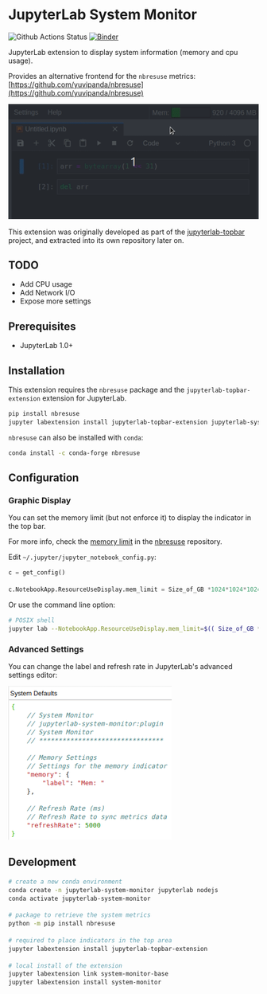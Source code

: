 # JupyterLab System Monitor

![Github Actions Status](https://github.com/jtpio/jupyterlab-system-monitor/workflows/Build/badge.svg)
[![Binder](https://mybinder.org/badge_logo.svg)](https://mybinder.org/v2/gh/jtpio/jupyterlab-system-monitor/stable?urlpath=lab)

JupyterLab extension to display system information (memory and cpu usage).

Provides an alternative frontend for the `nbresuse` metrics: [https://github.com/yuvipanda/nbresuse](https://github.com/yuvipanda/nbresuse)

![screencast](./doc/screencast.gif)

This extension was originally developed as part of the [jupyterlab-topbar](https://github.com/jtpio/jupyterlab-topbar) project, and extracted into its own repository later on.

## TODO

- Add CPU usage
- Add Network I/O
- Expose more settings

## Prerequisites

- JupyterLab 1.0+

## Installation

This extension requires the `nbresuse` package and the `jupyterlab-topbar-extension` extension for JupyterLab.

```bash
pip install nbresuse
jupyter labextension install jupyterlab-topbar-extension jupyterlab-system-monitor
```

`nbresuse` can also be installed with `conda`:

```bash
conda install -c conda-forge nbresuse
```

## Configuration

### Graphic Display

You can set the memory limit (but not enforce it) to display the indicator in the top bar.

For more info, check the [memory limit](https://github.com/yuvipanda/nbresuse#memory-limit) in the [nbresuse](https://github.com/yuvipanda/nbresuse) repository.

Edit `~/.jupyter/jupyter_notebook_config.py`:

``` python
c = get_config()

c.NotebookApp.ResourceUseDisplay.mem_limit = Size_of_GB *1024*1024*1024
```

Or use the command line option:

```bash
# POSIX shell
jupyter lab --NotebookApp.ResourceUseDisplay.mem_limit=$(( Size_of_GB *1024*1024*1024))
```

### Advanced Settings

You can change the label and refresh rate in JupyterLab's advanced settings editor:

![jupyterlab_setting](./doc/setting.png)

## Development

```bash
# create a new conda environment
conda create -n jupyterlab-system-monitor jupyterlab nodejs
conda activate jupyterlab-system-monitor

# package to retrieve the system metrics
python -m pip install nbresuse

# required to place indicators in the top area
jupyter labextension install jupyterlab-topbar-extension

# local install of the extension
jupyter labextension link system-monitor-base
jupyter labextension install system-monitor
```
